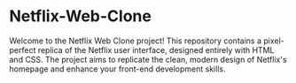 # Netflix-Web-Clone
Welcome to the Netflix Web Clone project! This repository contains a pixel-perfect replica of the Netflix user interface, designed entirely with HTML and CSS. The project aims to replicate the clean, modern design of Netflix's homepage and enhance your front-end development skills.
